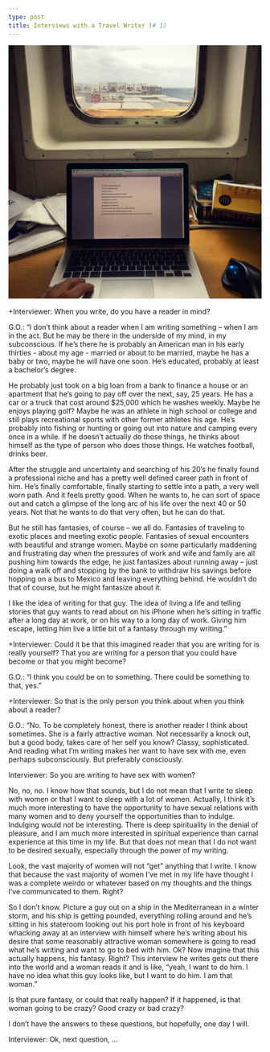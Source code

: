 ```yaml
---
type: post
title: Interviews with a Travel Writer (# 1)
---
```

![travel writer](/images/writer.jpg)

+Interviewer: When you write, do you have a reader in mind?

G.O.: “I don’t think about a reader when I am writing something – when I am in the act. But he may be there in the underside of my mind, in my subconscious. If he’s there he is probably an American man in his early thirties - about my age - married or about to be married, maybe he has a baby or two, maybe he will have one soon. He’s educated, probably at least a bachelor’s degree.

He probably just took on a big loan from a bank to finance a house or an apartment that he’s going to pay off over the next, say, 25 years. He has a car or a truck that cost around $25,000 which he washes weekly. Maybe he enjoys playing golf? Maybe he was an athlete in high school or college and still plays recreational sports with other former athletes his age. He’s probably into fishing or hunting or going out into nature and camping every once in a while. If he doesn’t actually do those things, he thinks about himself as the type of person who does those things. He watches football, drinks beer.

After the struggle and uncertainty and searching of his 20’s he finally found a professional niche and has a pretty well defined career path in front of him. He’s finally comfortable, finally starting to settle into a path, a very well worn path. And it feels pretty good. When he wants to, he can sort of space out and catch a glimpse of the long arc of his life over the next 40 or 50 years. Not that he wants to do that very often, but he can do that. 

But he still has fantasies, of course – we all do. Fantasies of traveling to exotic places and meeting exotic people. Fantasies of sexual encounters with beautiful and strange women. Maybe on some particularly maddening and frustrating day when the pressures of work and wife and family are all pushing him towards the edge, he just fantasizes about running away – just doing a walk off and stopping by the bank to withdraw his savings before hopping on a bus to Mexico and leaving everything behind. He wouldn’t do that of course, but he might fantasize about it. 

I like the idea of writing for that guy. The idea of living a life and telling stories that guy wants to read about on his iPhone when he’s sitting in traffic after a long day at work, or on his way to a long day of work. Giving him escape, letting him live a little bit of a fantasy through my writing.”

+Interviewer: Could it be that this imagined reader that you are writing for is really yourself? That you are writing for a person that you could have become or that you might become?

G.O.: “I think you could be on to something. There could be something to that, yes.”

+Interviewer: So that is the only person you think about when you think about a reader?

G.O.: “No. To be completely honest, there is another reader I think about sometimes. She is a fairly attractive woman. Not necessarily a knock out, but a good body, takes care of her self you know? Classy, sophisticated. And reading what I’m writing makes her want to have sex with me, even perhaps subconsciously. But preferably consciously. 

Interviewer: So you are writing to have sex with women?

No, no, no. I know how that sounds, but I do not mean that I write to sleep with women or that I want to sleep with a lot of women. Actually, I think it’s much more interesting to have the opportunity to have sexual relations with many women and to deny yourself the opportunities than to indulge. Indulging would not be interesting. There is deep spirituality in the denial of pleasure, and I am much more interested in spiritual experience than carnal experience at this time in my life. But that does not mean that I do not want to be desired sexually, especially through the power of my writing. 

Look, the vast majority of women will not “get” anything that I write. I know that because the vast majority of women I’ve met in my life have thought I was a complete weirdo or whatever based on my thoughts and the things I’ve communicated to them. Right? 

So I don’t know. Picture a guy out on a ship in the Mediterranean in a winter storm, and his ship is getting pounded, everything rolling around and he’s sitting in his stateroom looking out his port hole in front of his keyboard whacking away at an interview with himself where he’s writing about his desire that some reasonably attractive woman somewhere is going to read what he’s writing and want to go to bed with him. Ok? Now imagine that this actually happens, his fantasy. Right? This interview he writes gets out there into the world and a woman reads it and is like, “yeah, I want to do him. I have no idea what this guy looks like, but I want to do him. I am that woman.” 

Is that pure fantasy, or could that really happen? If it happened, is that woman going to be crazy? Good crazy or bad crazy? 

I don’t have the answers to these questions, but hopefully, one day I will. 

Interviewer: Ok, next question, …
